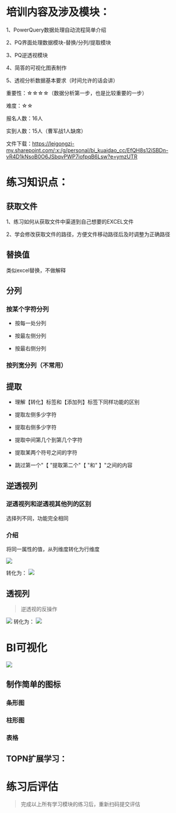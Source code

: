 # 培训内容及涉及模块：

1、PowerQuery数据处理自动流程简单介绍

2、PQ界面处理数据模块-替换/分列/提取模块

3、PQ逆透视模块

4、简答的可视化图表制作

5、透视分析数据基本要求（时间允许的话会讲）

重要性：☆☆☆☆（数据分析第一步，也是比较重要的一步）

难度：☆☆

报名人数：16人

实到人数：15人（曹军战1人缺席）

文件下载：https://leigongzi-my.sharepoint.com/:x:/g/personal/bi_kuaidao_cc/EfQH8s12iSBDn-vR4D1kNsoB0O6JSbqvPWP7iofpqB6Lsw?e=ymzUTR

# 练习知识点：

## 获取文件

1、练习如何从获取文件中渠道到自己想要的EXCEL文件

2、学会修改获取文件的路径，方便文件移动路径后及时调整为正确路径

## 替换值

类似excel替换，不做解释

## 分列

### 按某个字符分列

- 按每一处分列

- 按最左侧分列

- 按最右侧分列

### 按列宽分列（不常用）



## 提取

- 理解【转化】标签和【添加列】标签下同样功能的区别

- 提取左侧多少字符

- 提取右侧多少字符

- 提取中间第几个到第几个字符

- 提取某两个符号之间的字符

- 跳过第一个"【 "提取第二个"【 "和" 】"之间的内容



## 逆透视列

### 逆透视列和逆透视其他列的区别

选择列不同，功能完全相同

### 介绍

将同一属性的值，从列维度转化为行维度

![](http://leigongzi.oss-cn-beijing.aliyuncs.com/18-10-2/48279511.jpg)

转化为：
![](http://leigongzi.oss-cn-beijing.aliyuncs.com/18-10-2/6437279.jpg)

## 透视列

> 逆透视的反操作

![](http://leigongzi.oss-cn-beijing.aliyuncs.com/18-10-2/6437279.jpg)
转化为：
![](http://leigongzi.oss-cn-beijing.aliyuncs.com/18-10-2/48279511.jpg)

# BI可视化
![](http://leigongzi.oss-cn-beijing.aliyuncs.com/18-10-2/59564964.jpg)

## 制作简单的图标
### 条形图
### 柱形图
### 表格
## TOPN扩展学习：



# 练习后评估

> 完成以上所有学习模块的练习后，重新扫码提交评估




